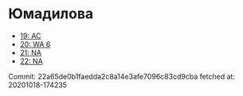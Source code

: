 # Юмадилова
- [19: AC](19.md)
- [20: WA 6](20.md)
- [21: NA](21.md)
- [22: NA](22.md)

Commit: 22a65de0b1faedda2c8a14e3afe7096c83cd9cba
 fetched at: 20201018-174235
